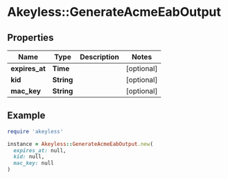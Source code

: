# Akeyless::GenerateAcmeEabOutput

## Properties

| Name | Type | Description | Notes |
| ---- | ---- | ----------- | ----- |
| **expires_at** | **Time** |  | [optional] |
| **kid** | **String** |  | [optional] |
| **mac_key** | **String** |  | [optional] |

## Example

```ruby
require 'akeyless'

instance = Akeyless::GenerateAcmeEabOutput.new(
  expires_at: null,
  kid: null,
  mac_key: null
)
```

